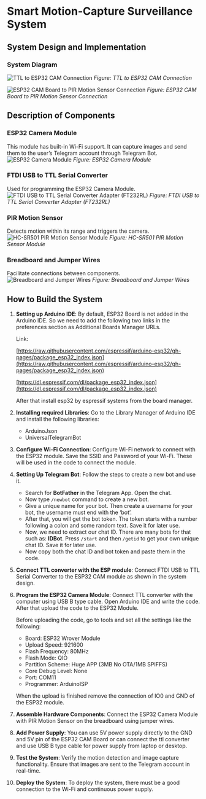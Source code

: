 # Smart Motion-Capture Surveillance System

## System Design and Implementation

### System Diagram

![TTL to ESP32 CAM Connection](images/ttl-to-esp.jpg)
_Figure: TTL to ESP32 CAM Connection_

![ESP32 CAM Board to PIR Motion Sensor Connection](images/esp-to-motion.jpg)
_Figure: ESP32 CAM Board to PIR Motion Sensor Connection_


## Description of Components

### ESP32 Camera Module

This module has built-in Wi-Fi support. It can capture images and send them to the user’s Telegram account through Telegram Bot.
![ESP32 Camera Module](images/esp32.png)
_Figure: ESP32 Camera Module_

### FTDI USB to TTL Serial Converter

Used for programming the ESP32 Camera Module.
![FTDI USB to TTL Serial Converter Adapter (FT232RL)](images/ftdi-to-ttl.jpeg)
_Figure: FTDI USB to TTL Serial Converter Adapter (FT232RL)_

### PIR Motion Sensor

Detects motion within its range and triggers the camera.
![HC-SR501 PIR Motion Sensor Module](images/pir-motion.jpg)
_Figure: HC-SR501 PIR Motion Sensor Module_

### Breadboard and Jumper Wires

Facilitate connections between components.
![Breadboard and Jumper Wires](images/breadboard-jumper.jpg)
_Figure: Breadboard and Jumper Wires_

## How to Build the System

1. **Setting up Arduino IDE**: By default, ESP32 Board is not added in the Arduino IDE. So we need to add the following two links in the preferences section as Additional Boards Manager URLs. 
   
   Link:
   
   [https://raw.githubusercontent.com/espressif/arduino-esp32/gh-pages/package_esp32_index.json](https://raw.githubusercontent.com/espressif/arduino-esp32/gh-pages/package_esp32_index.json)
   
   [https://dl.espressif.com/dl/package_esp32_index.json](https://dl.espressif.com/dl/package_esp32_index.json)
   
   After that install esp32 by espressif systems from the board manager.

2. **Installing required Libraries**: Go to the Library Manager of Arduino IDE and install the following libraries:
   - ArduinoJson
   - UniversalTelegramBot

3. **Configure Wi-Fi Connection**: Configure Wi-Fi network to connect with the ESP32 module. Save the SSID and Password of your Wi-Fi. These will be used in the code to connect the module.

4. **Setting Up Telegram Bot**: Follow the steps to create a new bot and use it.
   - Search for **BotFather** in the Telegram App. Open the chat.
   - Now type `/newbot` command to create a new bot.
   - Give a unique name for your bot. Then create a username for your bot, the username must end with the ‘bot’.
   - After that, you will get the bot token. The token starts with a number following a colon and some random text. Save it for later use.
   - Now, we need to extract our chat ID. There are many bots for that such as: **IDBot**. Press `/start` and then `/getid` to get your own unique chat ID. Save it for later use.
   - Now copy both the chat ID and bot token and paste them in the code.

5. **Connect TTL converter with the ESP module**: Connect FTDI USB to TTL Serial Converter to the ESP32 CAM module as shown in the system design.

6. **Program the ESP32 Camera Module**: Connect TTL converter with the computer using USB B type cable. Open Arduino IDE and write the code. After that upload the code to the ESP32 Module. 
    
    Before uploading the code, go to tools and set all the settings like the following:
   - Board: ESP32 Wrover Module
   - Upload Speed: 921600
   - Flash Frequency: 80MHz
   - Flash Mode: QIO
   - Partition Scheme: Huge APP (3MB No OTA/1MB SPIFFS)
   - Core Debug Level: None
   - Port: COM11
   - Programmer: ArduinoISP
   
   When the upload is finished remove the connection of IO0 and GND of the ESP32 module.

7. **Assemble Hardware Components**: Connect the ESP32 Camera Module with PIR Motion Sensor on the breadboard using jumper wires.

8. **Add Power Supply**: You can use 5V power supply directly to the GND and 5V pin of the ESP32 CAM Board or can connect the ttl converter and use USB B type cable for power supply from laptop or desktop.

9. **Test the System**: Verify the motion detection and image capture functionality. Ensure that images are sent to the Telegram account in real-time.

10. **Deploy the System**: To deploy the system, there must be a good connection to the Wi-Fi and continuous power supply.
